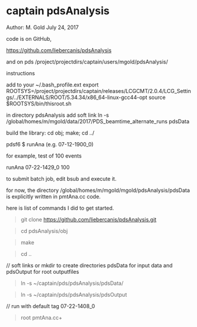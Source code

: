 # captain pdsAnalysis
Author: M. Gold
July 24, 2017


code is on GitHub, 

https://github.com/liebercanis/pdsAnalysis

and on pds
/project/projectdirs/captain/users/mgold/pdsAnalysis/

instructions

add to your ~/.bash_profile.ext
export ROOTSYS=/project/projectdirs/captain/releases/LCGCMT/2.0.4/LCG_Settings/../EXTERNALS/ROOT/5.34.34/x86_64-linux-gcc44-opt
source $ROOTSYS/bin/thisroot.sh

in directory pdsAnalysis add soft link
ln -s /global/homes/m/mgold/data/2017/PDS_beamtime_alternate_runs pdsData

build the library:
	cd obj; make; cd ../

pdsf6 $ runAna
 <tag> (e.g. 07-12-1900_0) <max events> 

for example, test of 100 events

runAna 07-22-1429_0 100

to submit batch job, edit bsub and execute it.

for now, the directory /global/homes/m/mgold/mgold/pdsAnalysis/pdsData is explicitly written in pmtAna.cc code.

here is list of commands I did to get started.

   >git clone https://github.com/liebercanis/pdsAnalysis.git

   >cd pdsAnalysis/obj

   >make

   >cd ..

   // soft links or mkdir to create directories pdsData for input data and pdsOutput for root outputfiles

   >ln -s  ~/captain/pds/pdsAnalysis/pdsData/

   >ln -s  ~/captain/pds/pdsAnalysis/pdsOutput

   // run with default tag 07-22-1408_0

   >root pmtAna.cc+

